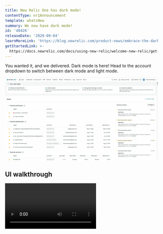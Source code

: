```yaml
---
title: New Relic One has dark mode!
contentType: nr1Announcement
template: whatsNew
summary: We now have dark mode!
id: '40426'
releaseDate: '2020-09-04'
learnMoreLink: 'https://blog.newrelic.com/product-news/embrace-the-dark-mode/'
getStartedLink: >-
  https://docs.newrelic.com/docs/using-new-relic/welcome-new-relic/get-started/view-our-ui-dark-mode
---
```


You wanted it, and we delivered. Dark mode is here! Head to the account dropdown to switch between dark mode and light mode.

![An animated image showing where to choose dark mode in the account dropdown.](./images/dark-mode-example.gif "Set dark mode theme in your account dropdown.")

## UI walkthrough

<video
  src="https://fast.wistia.net/embed/iframe/ej8rjucux9?videoFoam=true"
  title="Check Out New Relic One Video"
/>
